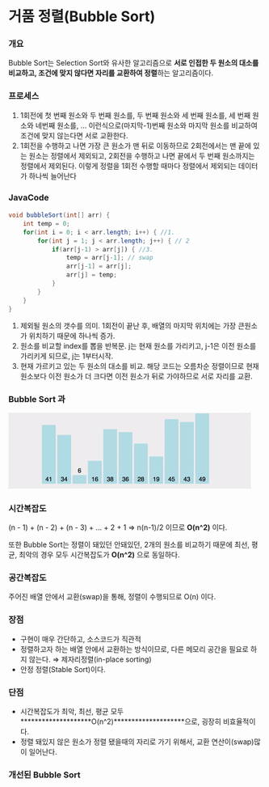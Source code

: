 # 거품 정렬(Bubble Sort)

### 개요

Bubble Sort는 Selection Sort와 유사한 알고리즘으로 **서로 인접한 두 원소의 대소를 비교하고, 조건에 맞지 않다면 자리를 교환하여 정렬**하는 알고리즘이다.

### 프로세스

1. 1회전에 첫 번째 원소와 두 번째 원소를, 두 번째 원소와 세 번째 원소를, 세 번째 원소와 네번째 원소를, … 이런식으로(마지막-1)번째 원소와 마지막 원소를 비교하여 조건에 맞지 않는다면 서로 교환한다.
2. 1회전을 수행하고 나면 가장 큰 원소가 맨 뒤로 이동하므로 2회전에서는 맨 끝에 있는 원소는 정렬에서 제외되고, 2회전을 수행하고 나면 끝에서 두 번째 원소까지는 정렬에서 제외된다. 이렇게 정렬을 1회전 수행할 때마다 정렬에서 제외되는 데이터가 하나씩 늘어난다

### JavaCode

```java
void bubbleSort(int[] arr) {
	int temp = 0;
	for(int i = 0; i < arr.length; i++) { //1.
		for(int j = 1; j < arr.length; j++) { // 2
			if(arr[j-1) > arr[j]) { //3.
				temp = arr[j-1]; // swap
				arr[j-1] = arr[j];
				arr[j] = temp;	
			}	
		}
	} 
}
```

1. 제외될 원소의 갯수를 의미. 1회전이 끝난 후, 배열의 마지막 위치에는 가장 큰원소가 위치하기 때문에 하나씩 증가.
2. 원소를 비교할 index를 뽑을 반복문. j는 현재 원소를 가리키고, j-1은 이전 원소를 가리키게 되므로, j는 1부터시작.
3. 현재 가르키고 있는 두 원소의 대소를 비교. 해당 코드는 오름차순 정렬이므로 현재 원소보다 이전 원소가 더 크다면 이전 원소가 뒤로 가야하므로 서로 자리를 교환.

### Bubble Sort 과

![bubble-sort-001.gif](./img/bubble-sort-001.gif)

### 시간복잡도

(n - 1) + (n - 2) + (n - 3) + … + 2 + 1 ⇒ n(n-1)/2 이므로 **O(n^2)** 이다.

또한 Bubble Sort는 정렬이 돼있던 안돼있던, 2개의 원소를 비교하기 때문에 최선, 평균, 최악의 경우 모두 시간복잡도가  **O(n^2)** 으로 동일하다.

### 공간복잡도

주어진 배열 안에서 교환(swap)을 통해, 정렬이 수행되므로 O(n) 이다.

### 장점

- 구현이 매우 간단하고, 소스코드가 직관적
- 정렬하고자 하는 배열 안에서 교환하는 방식이므로, 다른 메모리 공간을 필요로 하지 않는다. ⇒ 제자리정렬(in-place sorting)
- 안정 정렬(Stable Sort)이다.

### 단점

- 시간복잡도가 최악, 최선, 평균 모두  ********************O(n^2)********************으로, 굉장히 비효율적이다.
- 정렬 돼있지 않은 원소가 정렬 됐을때의 자리로 가기 위해서, 교환 연산이(swap)많이 일어난다.

### 개선된 Bubble Sort